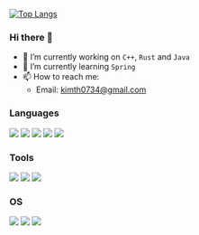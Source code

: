 [![Top Langs](https://github-readme-stats.vercel.app/api/top-langs/?username=altair823&langs_count=8)](https://github.com/anuraghazra/github-readme-stats)


### Hi there 👋

- 🔭 I’m currently working on `C++`, `Rust` and `Java`
- 🌱 I’m currently learning `Spring`
- 📫 How to reach me: 
    - Email: kimth0734@gmail.com



### Languages 

<div align="left">
<img src="https://img.shields.io/badge/C-A8B9CC?style=flat&logo=&logoColor=white"/>
<img src="https://img.shields.io/badge/C++-00599C?style=flat&logo=cplusplus&logoColor=white"/>
<img src="https://img.shields.io/badge/Java-007396?style=flat&logoColor=white"/>
<img src="https://img.shields.io/badge/Python-3776AB?style=flat&logo=Python&logoColor=white"/>
<img src="https://img.shields.io/badge/rust-000000?style=flat&logo=rust&logoColor=white"/>
</div>


### Tools

<div align="left">
<img src="https://img.shields.io/badge/Visual Studio-5C2D91?style=flat&logo=visualstudio&logoColor=white"/>
<img src="https://img.shields.io/badge/Visual Studio Code-007ACC?style=flat&logo=visualstudiocode&logoColor=white"/>
<img src="https://img.shields.io/badge/IntelliJ IDEA-000000?style=flat&logo=intellijidea&logoColor=white"/>
</div>


### OS

<div align="left">
<img src="https://img.shields.io/badge/Windows-0078D6?style=flat&logo=windows&logoColor=white"/>
<img src="https://img.shields.io/badge/macos-000000?style=flat&logo=macos&logoColor=white"/>
<img src="https://img.shields.io/badge/Linux-FCC624?style=flat&logo=linux&logoColor=white"/>
</div>

